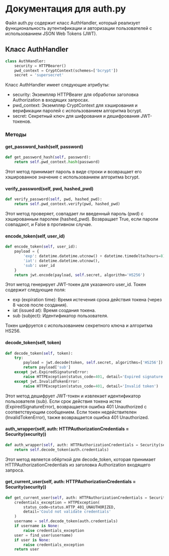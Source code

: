 # Документация для auth.py

Файл auth.py содержит класс AuthHandler, который реализует функциональность аутентификации и авторизации пользователей с использованием JSON Web Tokens (JWT).

## Класс AuthHandler
```python
class AuthHandler:
    security = HTTPBearer()
    pwd_context = CryptContext(schemes=['bcrypt'])
    secret = 'supersecret'
```
Класс AuthHandler имеет следующие атрибуты:

- security: Экземпляр HTTPBearer для обработки заголовка Authorization в входящих запросах.
- pwd_context: Экземпляр CryptContext для хэширования и верификации паролей с использованием алгоритма bcrypt.
- secret: Секретный ключ для шифрования и дешифрования JWT-токенов.

### Методы

#### get_password_hash(self, password)
```python
def get_password_hash(self, password):
    return self.pwd_context.hash(password)
```
Этот метод принимает пароль в виде строки и возвращает его хэшированное значение с использованием алгоритма bcrypt.

#### verify_password(self, pwd, hashed_pwd)
```python
def verify_password(self, pwd, hashed_pwd):
    return self.pwd_context.verify(pwd, hashed_pwd)
```
Этот метод проверяет, совпадает ли введенный пароль (pwd) с хэшированным паролем (hashed_pwd). Возвращает True, если пароли совпадают, и False в противном случае.

#### encode_token(self, user_id)
```python
def encode_token(self, user_id):
    payload = {
        'exp': datetime.datetime.utcnow() + datetime.timedelta(hours=8),
        'iat': datetime.datetime.utcnow(),
        'sub': user_id
    }
    return jwt.encode(payload, self.secret, algorithm='HS256')
```
Этот метод генерирует JWT-токен для указанного user_id. Токен содержит следующие поля:

- exp (expiration time): Время истечения срока действия токена (через 8 часов после создания).
- iat (issued at): Время создания токена.
- sub (subject): Идентификатор пользователя.

Токен шифруется с использованием секретного ключа и алгоритма HS256.

#### decode_token(self, token)
```python
def decode_token(self, token):
    try:
        payload = jwt.decode(token, self.secret, algorithms=['HS256'])
        return payload['sub']
    except jwt.ExpiredSignatureError:
        raise HTTPException(status_code=401, detail='Expired signature')
    except jwt.InvalidTokenError:
        raise HTTPException(status_code=401, detail='Invalid token')
```
Этот метод дешифрует JWT-токен и извлекает идентификатор пользователя (sub). Если срок действия токена истек (ExpiredSignatureError), возвращается ошибка 401 Unauthorized с соответствующим сообщением. Если токен недействителен (InvalidTokenError), также возвращается ошибка 401 Unauthorized.

#### auth_wrapper(self, auth: HTTPAuthorizationCredentials = Security(security))
```python
def auth_wrapper(self, auth: HTTPAuthorizationCredentials = Security(security)):
    return self.decode_token(auth.credentials)
```
Этот метод является обёрткой для decode_token, которая принимает HTTPAuthorizationCredentials из заголовка Authorization входящего запроса.

#### get_current_user(self, auth: HTTPAuthorizationCredentials = Security(security))
```python
def get_current_user(self, auth: HTTPAuthorizationCredentials = Security(security)):
    credentials_exception = HTTPException(
        status_code=status.HTTP_401_UNAUTHORIZED,
        detail='Could not validate credentials'
    )
    username = self.decode_token(auth.credentials)
    if username is None:
        raise credentials_exception
    user = find_user(username)
    if user is None:
        raise credentials_exception
    return user
```
